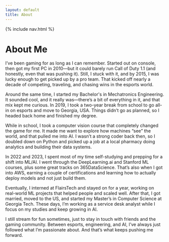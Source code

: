 ```yaml
---
layout: default
title: About
---
```

{% include nav.html %}


# About Me

I’ve been gaming for as long as I can remember. Started out on console, then got my first PC in 2010—but it could barely run Call of Duty 1.1 (and honestly, even that was pushing it). Still, I stuck with it, and by 2015, I was lucky enough to get picked up by a pro team. That kicked off nearly a decade of competing, traveling, and chasing wins in the esports world.

Around the same time, I started my Bachelor's in Mechatronics Engineering. It sounded cool, and it really was—there’s a bit of everything in it, and that mix kept me curious. In 2019, I took a two-year break from school to go all-in on esports and move to Georgia, USA. Things didn’t go as planned, so I headed back home and finished my degree.

While in school, I took a computer vision course that completely changed the game for me. It made me want to explore how machines “see” the world, and that pulled me into AI. I wasn’t a strong coder back then, so I doubled down on Python and picked up a job at a local pharmacy doing analytics and building their data systems.

In 2022 and 2023, I spent most of my time self-studying and prepping for a shift into ML/AI. I went through the DeepLearning.ai and Stanford ML courses, plus some great tracks on 365DataScience. That’s also when I got into AWS, earning a couple of certifications and learning how to actually deploy models and not just build them.

Eventually, I interned at FlairsTech and stayed on for a year, working on real-world ML projects that helped people and scaled well. After that, I got married, moved to the US, and started my Master’s in Computer Science at Georgia Tech. These days, I’m working as a service desk analyst while I focus on my studies and keep growing in AI.

I still stream for fun sometimes, just to stay in touch with friends and the gaming community. Between esports, engineering, and AI, I’ve always just followed what I’m passionate about. And that’s what keeps pushing me forward.
